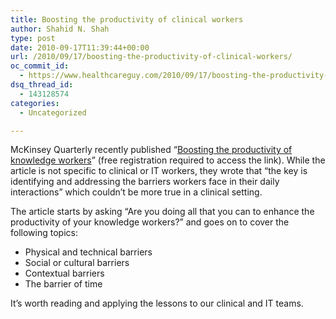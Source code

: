 ```yaml
---
title: Boosting the productivity of clinical workers
author: Shahid N. Shah
type: post
date: 2010-09-17T11:39:44+00:00
url: /2010/09/17/boosting-the-productivity-of-clinical-workers/
oc_commit_id:
  - https://www.healthcareguy.com/2010/09/17/boosting-the-productivity-of-clinical-workers/1478770703
dsq_thread_id:
  - 143128574
categories:
  - Uncategorized

---
```

McKinsey Quarterly recently published &#8220;[Boosting the productivity of knowledge workers][1]&#8221; (free registration required to access the link). While the article is not specific to clinical or IT workers, they wrote that &#8220;the key is identifying and addressing the barriers workers face in their daily interactions&#8221; which couldn&#8217;t be more true in a clinical setting.

The article starts by asking &#8220;Are you doing all that you can to enhance the productivity of your knowledge workers?&#8221; and goes on to cover the following topics:

  * Physical and technical barriers
  * Social or cultural barriers
  * Contextual barriers
  * The barrier of time

It&#8217;s worth reading and applying the lessons to our clinical and IT teams.

 [1]: https://www.mckinseyquarterly.com/Organization/Strategic_Organization/Boosting_the_productivity_of_knowledge_workers_2671
